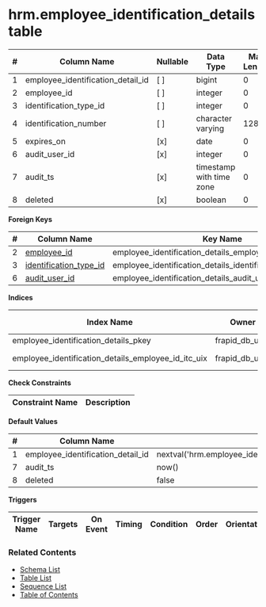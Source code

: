 # hrm.employee_identification_details table



| # | Column Name | Nullable | Data Type | Max Length | Description |
| --- | --- | --- | --- | --- | --- |
| 1 | employee_identification_detail_id | [ ] | bigint | 0 |  |
| 2 | employee_id | [ ] | integer | 0 |  |
| 3 | identification_type_id | [ ] | integer | 0 |  |
| 4 | identification_number | [ ] | character varying | 128 |  |
| 5 | expires_on | [x] | date | 0 |  |
| 6 | audit_user_id | [x] | integer | 0 |  |
| 7 | audit_ts | [x] | timestamp with time zone | 0 |  |
| 8 | deleted | [x] | boolean | 0 |  |



**Foreign Keys**

| # | Column Name | Key Name | References |
| --- | --- | --- | --- |
| 2 | [employee_id](../hrm/employees.md) | employee_identification_details_employee_id_fkey | hrm.employees.employee_id |
| 3 | [identification_type_id](../hrm/identification_types.md) | employee_identification_details_identification_type_id_fkey | hrm.identification_types.identification_type_id |
| 6 | [audit_user_id](../account/users.md) | employee_identification_details_audit_user_id_fkey | account.users.user_id |



**Indices**

| Index Name | Owner | Access Method | Definition | Description |
| --- | --- | --- | --- | --- |
| employee_identification_details_pkey | frapid_db_user | btree | employee_identification_detail_id |  |
| employee_identification_details_employee_id_itc_uix | frapid_db_user | btree | employee_id, identification_type_id |  |



**Check Constraints**

| Constraint Name | Description |
| --- | --- |



**Default Values**

| # | Column Name | Default |
| --- | --- | --- |
| 1 | employee_identification_detail_id | nextval('hrm.employee_identification_detai_employee_identification_detai_seq'::regclass) |
| 7 | audit_ts | now() |
| 8 | deleted | false |


**Triggers**

| Trigger Name | Targets | On Event | Timing | Condition | Order | Orientation | Description |
| --- | --- | --- | --- | --- | --- | --- | --- |


### Related Contents
* [Schema List](../../schemas.md)
* [Table List](../../tables.md)
* [Sequence List](../../sequences.md)
* [Table of Contents](../../README.md)
